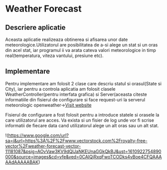 # Weather Forecast
## Descriere aplicatie
Aceasta aplicatie realizeaza obtinerea si afisarea unor date meteorologice.Utilizatorul are posibilitatea de a-si alege un stat si un oras din acel stat, iar programul ii va
arata cateva valori meteorologice in timp real(temperatura, viteza vantului, presiune etc).
## Implementare
Pentru implementare am folosit 2 clase care descriu statul si orasul(State si City), iar pentru a controla aplicatia am folosit clasele WeatherController(pentru interfata grafica)
si Server(aceasta citeste informatiile din fisierul de configurare si face request-uri la serverul meteorologic openweather->[Visit website](https://openweathermap.org/api)


Fisierul de configurare a fost folosit pentru a introduce statele si orasele la care utilizatorul are acces.
Va exista si un fisier de log unde vor fi scrise informatii de fiecare data cand utilizatorul alege un alt oras sau un alt stat.

!(https://www.google.com/url?sa=i&url=https%3A%2F%2Fwww.vectorstock.com%2Froyalty-free-vector%2Fweather-forecast-vector-11181087&psig=AOvVaw3KV9dQlJaNKEUnaGGkQkBJ&ust=1610922754890000&source=images&cd=vfe&ved=0CAIQjRxqFwoTCODks4vBoe4CFQAAAAAdAAAAABAK)